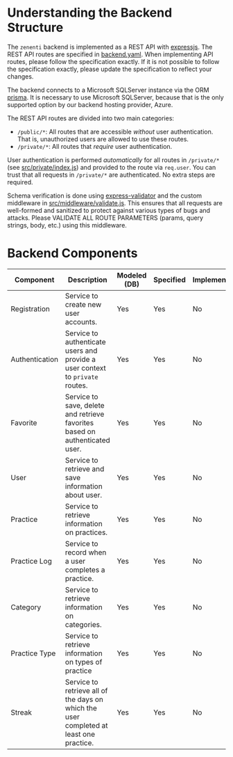 # Understanding the Backend Structure

The `zenenti` backend is implemented as a REST API with [expressjs](https://expressjs.com/). The REST API routes are specified in [backend.yaml](backend.yaml). When implementing API routes, please follow the specification exactly. If it is not possible to follow the specification exactly, please update the specification to reflect your changes.

The backend connects to a Microsoft SQLServer instance via the ORM [prisma](https://www.prisma.io/). It is necessary to use Microsoft SQLServer, because that is the only supported option by our backend hosting provider, Azure.

The REST API routes are divided into two main categories:
- `/public/*`: All routes that are accessible _without_ user authentication. That is, unauthorized users are allowed to use these routes.
- `/private/*`: All routes that _require_ user authentication.

User authentication is performed _automatically_ for all routes in `/private/*` (see [src/private/index.js](src/private/index.js)) and provided to the route via `req.user`. You can trust that all requests in `/private/*` are authenticated. No extra steps are required.

Schema verification is done using [express-validator](https://express-validator.github.io/docs/) and the custom middleware in [src/middleware/validate.js](src/middleware/validate.js). This ensures that all requests are well-formed and sanitized to protect against various types of bugs and attacks. Please VALIDATE ALL ROUTE PARAMETERS (params, query strings, body, etc.) using this middleware.

# Backend Components

| Component      | Description                                                                            | Modeled (DB) | Specified | Implemented |
|----------------|----------------------------------------------------------------------------------------|--------------|-----------|-------------|
| Registration   | Service to create new user accounts.                                                   | Yes          | Yes       | No          |
| Authentication | Service to authenticate users and provide a user context to `private` routes.          | Yes          | Yes       | No          |
| Favorite       | Service to save, delete and retrieve favorites based on authenticated user.            | Yes          | Yes       | No          |
| User           | Service to retrieve and save information about user.                                   | Yes          | Yes       | No          |
| Practice       | Service to retrieve information on practices.                                          | Yes          | Yes       | No          |      
| Practice Log   | Service to record when a user completes a practice.                                    | Yes          | Yes       | No          |
| Category       | Service to retrieve information on categories.                                         | Yes          | Yes       | No          |
| Practice Type  | Service to retrieve information on types of practice                                   | Yes          | Yes       | No          |
| Streak         | Service to retrieve all of the days on which the user completed at least one practice. | Yes          | Yes       | No          |
